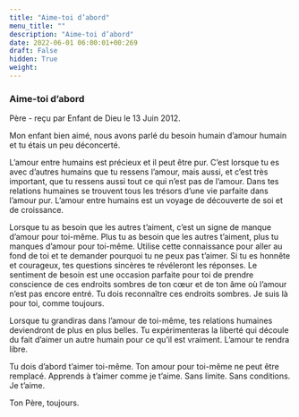 ```yaml
---
title: "Aime-toi d’abord"
menu_title: ""
description: "Aime-toi d’abord"
date: 2022-06-01 06:00:01+00:269
draft: False
hidden: True
weight:
---
```

### Aime-toi d’abord

Père - reçu par Enfant de Dieu le 13 Juin 2012.

Mon enfant bien aimé, nous avons parlé du besoin humain d’amour humain et tu étais un peu déconcerté.

L’amour entre humains est précieux et il peut être pur. C’est lorsque tu es avec d’autres humains que tu ressens l’amour, mais aussi, et c’est très important, que tu ressens aussi tout ce qui n’est pas de l’amour. Dans tes relations humaines se trouvent tous les trésors d’une vie parfaite dans l’amour pur. L’amour entre humains est un voyage de découverte de soi et de croissance.

Lorsque tu as besoin que les autres t’aiment, c’est un signe de manque d’amour pour toi-même. Plus tu as besoin que les autres t’aiment, plus tu manques d’amour pour toi-même. Utilise cette connaissance pour aller au fond de toi et te demander pourquoi tu ne peux pas t’aimer. Si tu es honnête et courageux, tes questions sincères te révéleront les réponses. Le sentiment de besoin est une occasion parfaite pour toi de prendre conscience de ces endroits sombres de ton cœur et de ton âme où l’amour n’est pas encore entré. Tu dois reconnaître ces endroits sombres. Je suis là pour toi, comme toujours.

Lorsque tu grandiras dans l’amour de toi-même, tes relations humaines deviendront de plus en plus belles. Tu expérimenteras la liberté qui découle du fait d’aimer un autre humain pour ce qu’il est vraiment. L’amour te rendra libre.

Tu dois d’abord t’aimer toi-même. Ton amour pour toi-même ne peut être remplacé. Apprends à t’aimer comme je t’aime. Sans limite. Sans conditions. Je t’aime.

Ton Père, toujours.
